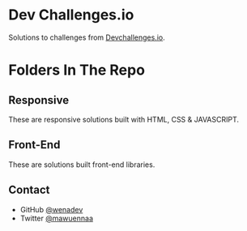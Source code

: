 <h1>Dev Challenges.io</h1>

<div>
   Solutions to challenges from  <a href="http://devchallenges.io" target="_blank">Devchallenges.io</a>.
</div>

<h1>Folders In The Repo</h1>

## Responsive

These are responsive solutions built with HTML, CSS & JAVASCRIPT. 

## Front-End

These are solutions built front-end libraries.

## Contact
- GitHub [@wenadev](https://github.com/wenadev)
- Twitter [@mawuennaa](https://twitter.com/mawuennaa)
